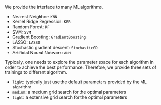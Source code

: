 We provide the interface to many ML algorithms.
- Nearest Neighbor: `KNN`
- Kernel Ridge Regression: `KRR`
- Random Forest: `RF`
- SVM: `SVM`
- Gradient Boosting: `GradientBoosting`
- LASSO: `LASSO`
- Stochastic gradient descent: `StochasticGD`
- Artificial Neural Network: `ANN`

Typically, one needs to explore the parameter space for each algorithm in order to achieve the best performance. 
Therefore, we provide three sets of trainings to different algorithm.
- `light`: typically just use the default parameters provided by the ML algorithm.
- `medium`: a medium grid search for the optimal parameters
- `tight`: a extensive grid search for the optimal parameters

